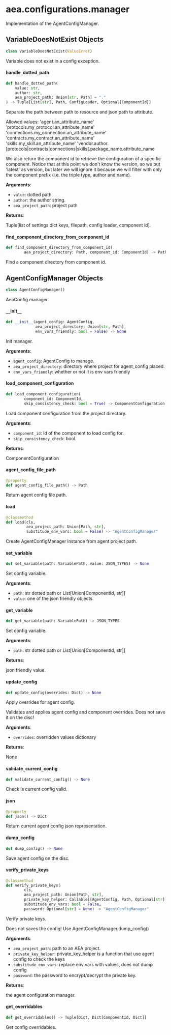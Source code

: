 <a id="aea.configurations.manager"></a>

# aea.configurations.manager

Implementation of the AgentConfigManager.

<a id="aea.configurations.manager.VariableDoesNotExist"></a>

## VariableDoesNotExist Objects

```python
class VariableDoesNotExist(ValueError)
```

Variable does not exist in a config exception.

<a id="aea.configurations.manager.handle_dotted_path"></a>

#### handle`_`dotted`_`path

```python
def handle_dotted_path(
    value: str,
    author: str,
    aea_project_path: Union[str, Path] = "."
) -> Tuple[List[str], Path, ConfigLoader, Optional[ComponentId]]
```

Separate the path between path to resource and json path to attribute.

Allowed values:
    'agent.an_attribute_name'
    'protocols.my_protocol.an_attribute_name'
    'connections.my_connection.an_attribute_name'
    'contracts.my_contract.an_attribute_name'
    'skills.my_skill.an_attribute_name'
    'vendor.author.[protocols|contracts|connections|skills].package_name.attribute_name

We also return the component id to retrieve the configuration of a specific
component. Notice that at this point we don't know the version,
so we put 'latest' as version, but later we will ignore it because
we will filter with only the component prefix (i.e. the triple type, author and name).

**Arguments**:

- `value`: dotted path.
- `author`: the author string.
- `aea_project_path`: project path

**Returns**:

Tuple[list of settings dict keys, filepath, config loader, component id].

<a id="aea.configurations.manager.find_component_directory_from_component_id"></a>

#### find`_`component`_`directory`_`from`_`component`_`id

```python
def find_component_directory_from_component_id(
        aea_project_directory: Path, component_id: ComponentId) -> Path
```

Find a component directory from component id.

<a id="aea.configurations.manager.AgentConfigManager"></a>

## AgentConfigManager Objects

```python
class AgentConfigManager()
```

AeaConfig manager.

<a id="aea.configurations.manager.AgentConfigManager.__init__"></a>

#### `__`init`__`

```python
def __init__(agent_config: AgentConfig,
             aea_project_directory: Union[str, Path],
             env_vars_friendly: bool = False) -> None
```

Init manager.

**Arguments**:

- `agent_config`: AgentConfig to manage.
- `aea_project_directory`: directory where project for agent_config placed.
- `env_vars_friendly`: whether or not it is env vars friendly

<a id="aea.configurations.manager.AgentConfigManager.load_component_configuration"></a>

#### load`_`component`_`configuration

```python
def load_component_configuration(
        component_id: ComponentId,
        skip_consistency_check: bool = True) -> ComponentConfiguration
```

Load component configuration from the project directory.

**Arguments**:

- `component_id`: Id of the component to load config for.
- `skip_consistency_check`: bool.

**Returns**:

ComponentConfiguration

<a id="aea.configurations.manager.AgentConfigManager.agent_config_file_path"></a>

#### agent`_`config`_`file`_`path

```python
@property
def agent_config_file_path() -> Path
```

Return agent config file path.

<a id="aea.configurations.manager.AgentConfigManager.load"></a>

#### load

```python
@classmethod
def load(cls,
         aea_project_path: Union[Path, str],
         substitude_env_vars: bool = False) -> "AgentConfigManager"
```

Create AgentConfigManager instance from agent project path.

<a id="aea.configurations.manager.AgentConfigManager.set_variable"></a>

#### set`_`variable

```python
def set_variable(path: VariablePath, value: JSON_TYPES) -> None
```

Set config variable.

**Arguments**:

- `path`: str dotted path  or List[Union[ComponentId, str]]
- `value`: one of the json friendly objects.

<a id="aea.configurations.manager.AgentConfigManager.get_variable"></a>

#### get`_`variable

```python
def get_variable(path: VariablePath) -> JSON_TYPES
```

Set config variable.

**Arguments**:

- `path`: str dotted path or List[Union[ComponentId, str]]

**Returns**:

json friendly value.

<a id="aea.configurations.manager.AgentConfigManager.update_config"></a>

#### update`_`config

```python
def update_config(overrides: Dict) -> None
```

Apply overrides for agent config.

Validates and applies agent config and component overrides.
Does not save it on the disc!

**Arguments**:

- `overrides`: overridden values dictionary

**Returns**:

None

<a id="aea.configurations.manager.AgentConfigManager.validate_current_config"></a>

#### validate`_`current`_`config

```python
def validate_current_config() -> None
```

Check is current config valid.

<a id="aea.configurations.manager.AgentConfigManager.json"></a>

#### json

```python
@property
def json() -> Dict
```

Return current agent config json representation.

<a id="aea.configurations.manager.AgentConfigManager.dump_config"></a>

#### dump`_`config

```python
def dump_config() -> None
```

Save agent config on the disc.

<a id="aea.configurations.manager.AgentConfigManager.verify_private_keys"></a>

#### verify`_`private`_`keys

```python
@classmethod
def verify_private_keys(
        cls,
        aea_project_path: Union[Path, str],
        private_key_helper: Callable[[AgentConfig, Path, Optional[str]], None],
        substitude_env_vars: bool = False,
        password: Optional[str] = None) -> "AgentConfigManager"
```

Verify private keys.

Does not saves the config! Use AgentConfigManager.dump_config()

**Arguments**:

- `aea_project_path`: path to an AEA project.
- `private_key_helper`: private_key_helper is a function that use agent config to check the keys
- `substitude_env_vars`: replace env vars with values, does not dump config
- `password`: the password to encrypt/decrypt the private key.

**Returns**:

the agent configuration manager.

<a id="aea.configurations.manager.AgentConfigManager.get_overridables"></a>

#### get`_`overridables

```python
def get_overridables() -> Tuple[Dict, Dict[ComponentId, Dict]]
```

Get config overridables.

